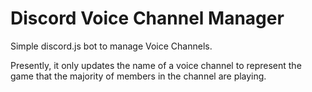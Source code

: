 # Discord Voice Channel Manager

Simple discord.js bot to manage Voice Channels.

Presently, it only updates the name of a voice channel to represent the game that the majority of members in the channel are playing.
